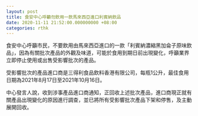 ```yaml
---
layout: post
title: 食安中心呼籲勿飲用一款馬來西亞進口利賓納飲品
date: 2020-11-11 21:52:00.000000000 +08:00
categories: rthk
---
```


食安中心呼籲市民，不要飲用由馬來西亞進口的一款「利賓納濃縮黑加侖子原味飲品」，因為有關批次產品的外觀及味道，可能於食用到期日前出現變化，呼籲業界立即停止使用或出售受影響批次的產品。

受影響批次的產品進口商是三得利食品飲料香港有限公司，每瓶1公升，最佳食用日期為2021年8月17日至2021年10月16日。

中心發言人說，收到涉事產品進口商通知，正回收上述批次產品，進口商現正就有關產品出現變化的原因進行調查，並已將所有受影響批次產品下架和停售，及主動展開回收。
